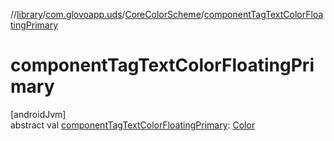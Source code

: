 //[library](../../../index.md)/[com.glovoapp.uds](../index.md)/[CoreColorScheme](index.md)/[componentTagTextColorFloatingPrimary](component-tag-text-color-floating-primary.md)

# componentTagTextColorFloatingPrimary

[androidJvm]\
abstract val [componentTagTextColorFloatingPrimary](component-tag-text-color-floating-primary.md): [Color](https://developer.android.com/reference/kotlin/androidx/compose/ui/graphics/Color.html)
